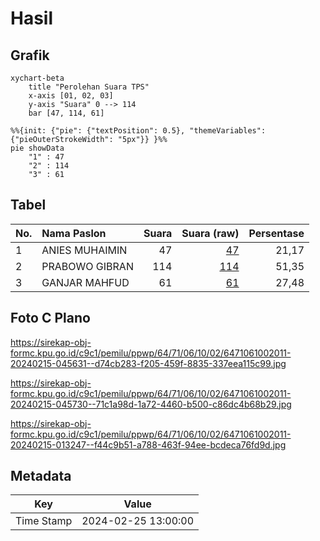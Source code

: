 # Hasil

## Grafik

```mermaid
xychart-beta
    title "Perolehan Suara TPS"
    x-axis [01, 02, 03]
    y-axis "Suara" 0 --> 114
    bar [47, 114, 61]
```

```mermaid
%%{init: {"pie": {"textPosition": 0.5}, "themeVariables": {"pieOuterStrokeWidth": "5px"}} }%%
pie showData
    "1" : 47
    "2" : 114
    "3" : 61
```

## Tabel

| No. | Nama Paslon    | Suara | Suara (raw) | Persentase |
|:--- |:-------------- | -----:| -----------:| ----------:|
| 1   | ANIES MUHAIMIN | 47    | [47][p-1]   | 21,17      |
| 2   | PRABOWO GIBRAN | 114   | [114][p-2]  | 51,35      |
| 3   | GANJAR MAHFUD  | 61    | [61][p-3]   | 27,48      |


[p-1]: https://github.com/gigit-pemilu/pemilu-2024-64-kalimantan-timur/blob/main/pilpres/hitung-suara/sub/64-kalimantan-timur/sub/71-kota-balikpapan/sub/06-balikpapan-kota/sub/1002-telaga-sari/sub/011-tps/sub/paslon-1.txt
[p-2]: https://github.com/gigit-pemilu/pemilu-2024-64-kalimantan-timur/blob/main/pilpres/hitung-suara/sub/64-kalimantan-timur/sub/71-kota-balikpapan/sub/06-balikpapan-kota/sub/1002-telaga-sari/sub/011-tps/sub/paslon-2.txt
[p-3]: https://github.com/gigit-pemilu/pemilu-2024-64-kalimantan-timur/blob/main/pilpres/hitung-suara/sub/64-kalimantan-timur/sub/71-kota-balikpapan/sub/06-balikpapan-kota/sub/1002-telaga-sari/sub/011-tps/sub/paslon-3.txt

## Foto C Plano

https://sirekap-obj-formc.kpu.go.id/c9c1/pemilu/ppwp/64/71/06/10/02/6471061002011-20240215-045631--d74cb283-f205-459f-8835-337eea115c99.jpg

https://sirekap-obj-formc.kpu.go.id/c9c1/pemilu/ppwp/64/71/06/10/02/6471061002011-20240215-045730--71c1a98d-1a72-4460-b500-c86dc4b68b29.jpg

https://sirekap-obj-formc.kpu.go.id/c9c1/pemilu/ppwp/64/71/06/10/02/6471061002011-20240215-013247--f44c9b51-a788-463f-94ee-bcdeca76fd9d.jpg


## Metadata

| Key        | Value               |
| ---------- | ------------------- |
| Time Stamp | 2024-02-25 13:00:00 |



